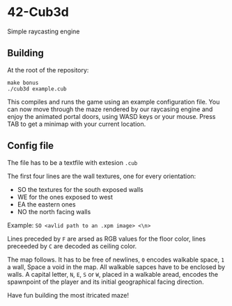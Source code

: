 # 42-Cub3d
Simple raycasting engine


## Building
At the root of the repository:

```
make bonus
./cub3d example.cub
```

This compiles and runs the game using an example configuration file.
You can now move through the maze rendered by our raycasing engine and enjoy the animated portal doors, using WASD keys or your mouse.
Press TAB to get a minimap with your current location.

## Config file

The file has to be a textfile with extesion ```.cub```

The first four lines are the wall textures, one for every orientation:
* SO the textures for the south exposed walls
* WE for the ones exposed to west
* EA the eastern ones
* NO the north facing walls

Example:
```SO <avlid path to an .xpm image> <\n> ```

Lines preceded by ```F``` are arsed as RGB values for the floor color, lines preceeded by ```C``` are decoded as ceiling color.

The map follows. It has to be free of newlines, ```0``` encodes walkable space, ```1``` a wall, Space a void in the map. All walkable sapces have to be enclosed by walls.
A capital letter, ```N```, ```E```, ```S``` or ```W```, placed in a walkable aread, encodes the spawnpoint of the player and its initial geographical facing direction.

Have fun building the most itricated maze!
